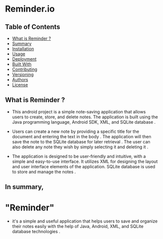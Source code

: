 # Reminder.io

## Table of Contents

- [What is Reminder ?](#what-is-reminder-)
- [Summary](#in-summary)
- [Installation](#installation)
- [Usage](#usage)
- [Deployment](#deployment)
- [Built With](#built-with)
- [Contributing](#contributing)
- [Versioning](#versioning)
- [Authors](#authors)
- [License](#license)

## What is Reminder ?

* This android project is a simple note-saving application that allows users to create, store, and delete notes.
The application is built using the Java programming language, Android SDK, XML, and SQLite database .


* Users can create a new note by providing a specific title for the document and entering the text in the body .
The application will then save the note to the SQLite database for later retrieval .
The user can also delete any note they wish by simply selecting it and deleting it .


* The application is designed to be user-friendly and intuitive, with a simple and easy-to-use interface.
It utilizes XML for designing the layout and user interface elements of the application.
SQLite database is used to store and manage the notes .

## In summary,
# "Reminder" 
 * it's a simple and useful application that helps users to save and organize their notes easily
with the help of Java, Android, XML, and SQLite database technologies .